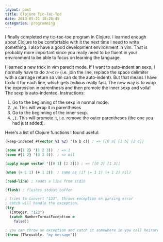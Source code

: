 ```yaml
---
layout: post
title: Clojure Tic-Tac-Toe
date: 2013-05-21 18:28:45
categories: programming
---
```

I finally completed my tic-tac-toe program in Clojure.  I learned enough about
Clojure to be comfortable with it the next time I need to write something.  I
also have a good development environment in vim.  That is probably more
important since you really need to be fluent in your environment to be able to
focus on learning the language.

I learned a new trick in vim paredit mode.  If I want to auto-indent an sexp, I
normally have to do `Jr<Cr>` (i.e. join the line, replace the space delimiter
with a carriage return so vim can do the auto-indent).  But that means I have
to do it for each line, which gets tedious really fast.  The new way is to wrap
the expression in parenthesis and then promote the inner sexp and voila!  The
sexp is auto-indented.  Instructions:

1. Go to the beginning of the sexp in normal mode.
2. `,W`.  This will wrap it in parentheses
3. Go to the beginning of the inner sexp.
4. `,I`.  This will promote it, i.e. remove the outer parentheses (the one you
   had just added).

Here's a list of Clojure functions I found useful:

```clj
(keep-indexed #(vector %1 %2) '(a b c)) ; => ([0 a] [1 b] [2 c])

(some #{1 2} '(1 2 3))  ; => 1
(some #{1 2} '(0 3 4))  ; => nil

(apply mapv vector '[[0 1] [2 3]]) ; => [[0 2] [1 3]]

(when (= 1 1) (+ 1 2))  ; same as (if (= 1 1) (+ 1 2) nil)

(read-line) ; reads a line from stdin

(flush) ; flushes stdout buffer

; tries to convert "123", throws exception on parsing error
; catch will handle the exception.
(try
  (Integer. "123")
  (catch NumberFormatException e
    false))

; you can throw an exception and catch it somewhere in you call heirarchy
(throw (Throwable. "my message"))
```
